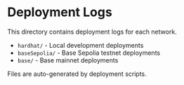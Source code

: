 # Deployment Logs

This directory contains deployment logs for each network.

- `hardhat/` - Local development deployments
- `baseSepolia/` - Base Sepolia testnet deployments
- `base/` - Base mainnet deployments

Files are auto-generated by deployment scripts.
